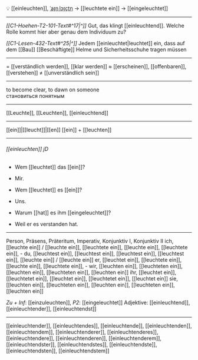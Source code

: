 💡 [[einleuchten]], [ˈaɪ̯nˌlɔɪ̯çtn̩](https://youglish.com/pronounce/einleuchten/german) → [[leuchtete ein]] → [[eingeleuchtet]]

---
*[[C1-Hoehen-T2-101-Text#^17|^]]* Gut, das klingt [[einleuchtend]]. Welche Rolle kommt hier aber genau dem Individuum zu?

*[[C1-Lesen-432-Text#^25|^]]* Jedem [[einleuchtet|leuchtet]] ein, dass auf dem [[Bau]] [[Beschäftigte]] Helme und Sicherheitsschuhe tragen müssen

---
= [[verständlich werden]], [[klar werden]]
≈ [[erscheinen]], [[offenbaren]], [[verstehen]]
≠ [[unverständlich sein]]

---
to become clear, to dawn on someone  
становиться понятным

---
[[Leuchte]], [[Leuchten]], [[einleuchtend]]

---
[[ein]]|[[leucht]]|[[en]]
[[ein]] + [[leuchten]]


---
###### [[einleuchten]] jD
- Wem [[leuchtet]] das [[ein]]?
- Mir.

- Wem [[leuchtet]] es [[ein]]?
- Uns.

- Warum [[hat]] es ihm [[eingeleuchtet]]?
- Weil er es verstanden hat.

---
Person, Präsens, Präteritum, Imperativ, Konjunktiv I, Konjunktiv II
ich, [[leuchte ein]] / [[leuchte ein]], [[leuchtete ein]], [[leuchte ein]], [[leuchtete ein]], -
du, [[leuchtest ein]], [[leuchtest ein]], [[leuchtest ein]], [[leuchtest ein]], [[leuchte ein]] / [[leuchte ein]]
er, [[leuchtet ein]], [[leuchtete ein]], [[leuchte ein]], [[leuchtete ein]], -
wir, [[leuchten ein]], [[leuchteten ein]], [[leuchten ein]], [[leuchteten ein]], [[leuchten ein]]
ihr, [[leuchtet ein]], [[leuchtetet ein]], [[leuchtet ein]], [[leuchtetet ein]], [[leuchtet ein]]
sie, [[leuchten ein]], [[leuchteten ein]], [[leuchten ein]], [[leuchteten ein]], [[leuchten ein]]

*Zu + Inf*: [[einzuleuchten]], *P2*: [[eingeleuchtet]]
Adjektive: [[einleuchtend]], [[einleuchtender]], [[einleuchtendst]]

---
[[einleuchtender]], [[einleuchtendes]], [[einleuchtende]], [[einleuchtenden]], [[einleuchtendem]], [[einleuchtenderer]], [[einleuchtenderes]], [[einleuchtendere]], [[einleuchtenderen]], [[einleuchtenderem]], [[einleuchtendster]], [[einleuchtendstes]], [[einleuchtendste]], [[einleuchtendsten]], [[einleuchtendstem]]